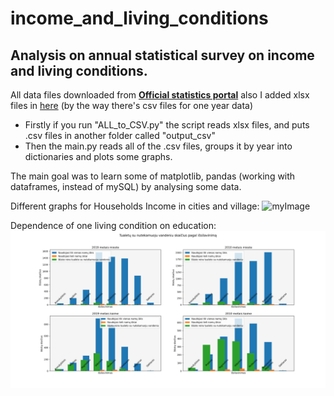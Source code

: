 # income_and_living_conditions
## Analysis on annual statistical survey on income and living conditions.

All data files downloaded from  <b>[Official statistics portal](https://osp.stat.gov.lt/viesos-duomenu-rinkmenos/-/asset_publisher/i2LnhXkrXAbl/content/metinio-pajamu-ir-gyvenimo-salygu-statistinio-tyrimo-?inheritRedirect=false&redirect=https://osp.stat.gov.lt/viesos-duomenu-rinkmenos?p_p_id=101_INSTANCE_i2LnhXkrXAbl&p_p_lifecycle=0&p_p_state=normal&p_p_mode=view&p_p_col_id=column-1&p_p_col_pos=1&p_p_col_count=2
)</b> also I added xlsx files in [here](https://github.com/pmiskunas/income_and_living_conditions/tree/master/data_files) (by the way there's csv files for one year data)

* Firstly if you run "ALL_to_CSV.py" the script reads xlsx files, and puts .csv files in another folder called "output_csv"
* Then the main.py reads all of the .csv files, groups it by year into dictionaries and plots some graphs. 

The main goal was to learn some of matplotlib, pandas (working with dataframes, instead of mySQL) by analysing some data.

   Different graphs for Households Income in cities and village:
![myImage](https://github.com/pmiskunas/income_and_living_conditions/blob/master/Metin%C4%97s_pajamos.png?raw=true)


   Dependence of one living condition on education:
![image](https://github.com/pmiskunas/income_and_living_conditions/blob/master/Tualet%C5%B3_su_nutekamuoju_vandeniu_skai%C4%8Dius_pagal_i%C5%A1silavinim%C4%85.png?raw=true)
